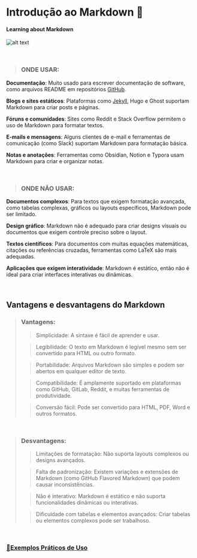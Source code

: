 # Introdução ao Markdown 🔰
#### Learning about Markdown


 ![alt text](https://www.linuxadictos.com/wp-content/uploads/Markdown.png)

&nbsp;
&nbsp;
&nbsp;

 > ### ONDE USAR:

**Documentação**: Muito usado para escrever documentação de software, como arquivos README em repositórios [GitHub](https://github.com/).

**Blogs e sites estáticos**: Plataformas como [Jekyll](https://jekyllrb.com/), Hugo e Ghost suportam Markdown para criar posts e páginas.

**Fóruns e comunidades**: Sites como Reddit e Stack Overflow permitem o uso de Markdown para formatar textos.

**E-mails e mensagens**: Alguns clientes de e-mail e ferramentas de comunicação (como Slack) suportam Markdown para formatação básica.

**Notas e anotações**: Ferramentas como Obsidian, Notion e Typora usam Markdown para criar e organizar notas.



&nbsp;
&nbsp;
&nbsp;


> ### ONDE NÃO USAR:

**Documentos complexos**: Para textos que exigem formatação avançada, como tabelas complexas, gráficos ou layouts específicos, Markdown pode ser limitado.

**Design gráfico**: Markdown não é adequado para criar designs visuais ou documentos que exigem controle preciso sobre o layout.

**Textos científicos**: Para documentos com muitas equações matemáticas, citações ou referências cruzadas, ferramentas como LaTeX são mais adequadas.

**Aplicações que exigem interatividade**: Markdown é estático, então não é ideal para criar interfaces interativas ou dinâmicas.



&nbsp;
&nbsp;
&nbsp;
&nbsp;
&nbsp;
&nbsp;



## Vantagens e desvantagens do Markdown
> ### Vantagens:
>
>>Simplicidade: A sintaxe é fácil de aprender e usar.
>
>>Legibilidade: O texto em Markdown é legível mesmo sem ser convertido para HTML ou outro formato.
>
>>Portabilidade: Arquivos Markdown são simples e podem ser abertos em qualquer editor de texto.
>
>>Compatibilidade: É amplamente suportado em plataformas como GitHub, GitLab, Reddit, e muitas ferramentas de produtividade.
>
>>Conversão fácil: Pode ser convertido para HTML, PDF, Word e outros formatos.

&nbsp;
&nbsp;
&nbsp;

> ### Desvantagens:
>
>>Limitações de formatação: Não suporta layouts complexos ou designs avançados.
>
>>Falta de padronização: Existem variações e extensões de Markdown (como GitHub Flavored Markdown) que podem causar inconsistências.
>
>>Não é interativo: Markdown é estático e não suporta funcionalidades dinâmicas ou interativas.
>
>>Dificuldade com tabelas e elementos avançados: Criar tabelas ou elementos complexos pode ser trabalhoso.


&nbsp;
&nbsp;
&nbsp;

### [🔧**Exemplos Práticos de Uso**](https://github.com/MarceloZilotti/Markdown/blob/main/Exemplos.md) 
